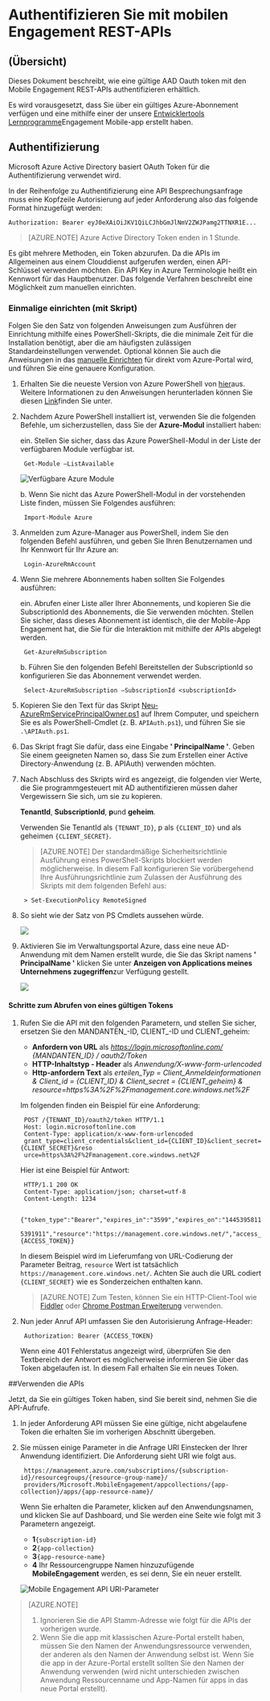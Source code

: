 <properties 
    pageTitle="Authentifizieren Sie mit mobilen Engagement REST-APIs"
    description="Beschreibt, wie Sie mit Azure Mobile Engagement REST-APIs authentifizieren" 
    services="mobile-engagement" 
    documentationCenter="mobile" 
    authors="piyushjo"
    manager="erikre"
    editor=""/>

<tags
    ms.service="mobile-engagement"
    ms.devlang="na"
    ms.topic="article"
    ms.tgt_pltfrm="mobile-multiple"
    ms.workload="mobile" 
    ms.date="10/05/2016"
    ms.author="wesmc;ricksal"/>

# <a name="authenticate-with-mobile-engagement-rest-apis"></a>Authentifizieren Sie mit mobilen Engagement REST-APIs

## <a name="overview"></a>(Übersicht)

Dieses Dokument beschreibt, wie eine gültige AAD Oauth token mit den Mobile Engagement REST-APIs authentifizieren erhältlich. 

Es wird vorausgesetzt, dass Sie über ein gültiges Azure-Abonnement verfügen und eine mithilfe einer der unsere [Entwicklertools Lernprogramme](mobile-engagement-windows-store-dotnet-get-started.md)Engagement Mobile-app erstellt haben.

## <a name="authentication"></a>Authentifizierung

Microsoft Azure Active Directory basiert OAuth Token für die Authentifizierung verwendet wird. 

In der Reihenfolge zu Authentifizierung eine API Besprechungsanfrage muss eine Kopfzeile Autorisierung auf jeder Anforderung also das folgende Format hinzugefügt werden:

    Authorization: Bearer eyJ0eXAiOiJKV1QiLCJhbGmJlNmV2ZWJPamg2TTNXR1E...

>[AZURE.NOTE] Azure Active Directory Token enden in 1 Stunde.

Es gibt mehrere Methoden, ein Token abzurufen. Da die APIs im Allgemeinen aus einem Clouddienst aufgerufen werden, einen API-Schlüssel verwenden möchten. Ein API Key in Azure Terminologie heißt ein Kennwort für das Hauptbenutzer. Das folgende Verfahren beschreibt eine Möglichkeit zum manuellen einrichten.

### <a name="one-time-setup-using-script"></a>Einmalige einrichten (mit Skript)

Folgen Sie den Satz von folgenden Anweisungen zum Ausführen der Einrichtung mithilfe eines PowerShell-Skripts, die die minimale Zeit für die Installation benötigt, aber die am häufigsten zulässigen Standardeinstellungen verwendet. Optional können Sie auch die Anweisungen in das [manuelle Einrichten](mobile-engagement-api-authentication-manual.md) für direkt vom Azure-Portal wird, und führen Sie eine genauere Konfiguration. 

1. Erhalten Sie die neueste Version von Azure PowerShell von [hier](http://aka.ms/webpi-azps)aus. Weitere Informationen zu den Anweisungen herunterladen können Sie diesen [Link](../powershell-install-configure.md)finden Sie unter.  

2. Nachdem Azure PowerShell installiert ist, verwenden Sie die folgenden Befehle, um sicherzustellen, dass Sie der **Azure-Modul** installiert haben:

    ein. Stellen Sie sicher, dass das Azure PowerShell-Modul in der Liste der verfügbaren Module verfügbar ist. 
    
        Get-Module –ListAvailable 

    ![Verfügbare Azure Module][1]
        
    b. Wenn Sie nicht das Azure PowerShell-Modul in der vorstehenden Liste finden, müssen Sie Folgendes ausführen:
        
        Import-Module Azure 
        
3. Anmelden zum Azure-Manager aus PowerShell, indem Sie den folgenden Befehl ausführen, und geben Sie Ihren Benutzernamen und Ihr Kennwort für Ihr Azure an: 
        
        Login-AzureRmAccount

4. Wenn Sie mehrere Abonnements haben sollten Sie Folgendes ausführen:

    ein. Abrufen einer Liste aller Ihrer Abonnements, und kopieren Sie die SubscriptionId des Abonnements, die Sie verwenden möchten. Stellen Sie sicher, dass dieses Abonnement ist identisch, die der Mobile-App Engagement hat, die Sie für die Interaktion mit mithilfe der APIs abgelegt werden. 

        Get-AzureRmSubscription

    b. Führen Sie den folgenden Befehl Bereitstellen der SubscriptionId so konfigurieren Sie das Abonnement verwendet werden.

        Select-AzureRmSubscription –SubscriptionId <subscriptionId>

5. Kopieren Sie den Text für das Skript [Neu-AzureRmServicePrincipalOwner.ps1](https://raw.githubusercontent.com/matt-gibbs/azbits/master/src/New-AzureRmServicePrincipalOwner.ps1) auf Ihrem Computer, und speichern Sie es als PowerShell-Cmdlet (z. B. `APIAuth.ps1`), und führen Sie sie `.\APIAuth.ps1`. 
    
6. Das Skript fragt Sie dafür, dass eine Eingabe **' PrincipalName '**. Geben Sie einem geeigneten Namen so, dass Sie zum Erstellen einer Active Directory-Anwendung (z. B. APIAuth) verwenden möchten. 

7. Nach Abschluss des Skripts wird es angezeigt, die folgenden vier Werte, die Sie programmgesteuert mit AD authentifizieren müssen daher Vergewissern Sie sich, um sie zu kopieren. 
        
    **TenantId**, **SubscriptionId**, **p**und **geheim**.

    Verwenden Sie TenantId als `{TENANT_ID}`, p als `{CLIENT_ID}` und als geheimen `{CLIENT_SECRET}`.

    > [AZURE.NOTE] Der standardmäßige Sicherheitsrichtlinie Ausführung eines PowerShell-Skripts blockiert werden möglicherweise. In diesem Fall konfigurieren Sie vorübergehend Ihre Ausführungsrichtlinie zum Zulassen der Ausführung des Skripts mit dem folgenden Befehl aus:

        > Set-ExecutionPolicy RemoteSigned

8. So sieht wie der Satz von PS Cmdlets aussehen würde. 

    ![][3]

9. Aktivieren Sie im Verwaltungsportal Azure, dass eine neue AD-Anwendung mit dem Namen erstellt wurde, die Sie das Skript namens **' PrincipalName '** klicken Sie unter **Anzeigen von Applications meines Unternehmens zugegriffen**zur Verfügung gestellt.

    ![][4]

#### <a name="steps-to-get-a-valid-token"></a>Schritte zum Abrufen von eines gültigen Tokens

1. Rufen Sie die API mit den folgenden Parametern, und stellen Sie sicher, ersetzen Sie den MANDANTEN\_-ID, CLIENT\_-ID und CLIENT\_geheim:

    - **Anfordern von URL** als *https://login.microsoftonline.com/ {MANDANTEN\_ID} / oauth2/Token*
    - **HTTP-Inhaltstyp - Header** als *Anwendung/X-www-form-urlencoded*
    - **Http-anfordern Text** als *erteilen\_Typ = Client\_Anmeldeinformationen & Client_id = {CLIENT\_ID} & Client_secret = {CLIENT\_geheim} & resource=https%3A%2F%2Fmanagement.core.windows.net%2F*

    Im folgenden finden ein Beispiel für eine Anforderung:

        POST /{TENANT_ID}/oauth2/token HTTP/1.1
        Host: login.microsoftonline.com
        Content-Type: application/x-www-form-urlencoded
        grant_type=client_credentials&client_id={CLIENT_ID}&client_secret={CLIENT_SECRET}&reso
        urce=https%3A%2F%2Fmanagement.core.windows.net%2F

    Hier ist eine Beispiel für Antwort:

        HTTP/1.1 200 OK
        Content-Type: application/json; charset=utf-8
        Content-Length: 1234
    
        {"token_type":"Bearer","expires_in":"3599","expires_on":"1445395811","not_before":"144
        5391911","resource":"https://management.core.windows.net/","access_token":{ACCESS_TOKEN}}

    In diesem Beispiel wird im Lieferumfang von URL-Codierung der Parameter Beitrag, `resource` Wert ist tatsächlich `https://management.core.windows.net/`. Achten Sie auch die URL codiert `{CLIENT_SECRET}` wie es Sonderzeichen enthalten kann.

    > [AZURE.NOTE] Zum Testen, können Sie ein HTTP-Client-Tool wie [Fiddler](http://www.telerik.com/fiddler) oder [Chrome Postman Erweiterung](https://chrome.google.com/webstore/detail/postman/fhbjgbiflinjbdggehcddcbncdddomop) verwenden. 

2. Nun jeder Anruf API umfassen Sie den Autorisierung Anfrage-Header:

        Authorization: Bearer {ACCESS_TOKEN}

    Wenn eine 401 Fehlerstatus angezeigt wird, überprüfen Sie den Textbereich der Antwort es möglicherweise informieren Sie über das Token abgelaufen ist. In diesem Fall erhalten Sie ein neues Token.

##<a name="using-the-apis"></a>Verwenden die APIs

Jetzt, da Sie ein gültiges Token haben, sind Sie bereit sind, nehmen Sie die API-Aufrufe.

1. In jeder Anforderung API müssen Sie eine gültige, nicht abgelaufene Token die erhalten Sie im vorherigen Abschnitt übergeben.

2. Sie müssen einige Parameter in die Anfrage URI Einstecken der Ihrer Anwendung identifiziert. Die Anforderung sieht URI wie folgt aus.

        https://management.azure.com/subscriptions/{subscription-id}/resourcegroups/{resource-group-name}/
        providers/Microsoft.MobileEngagement/appcollections/{app-collection}/apps/{app-resource-name}/

    Wenn Sie erhalten die Parameter, klicken auf den Anwendungsnamen, und klicken Sie auf Dashboard, und Sie werden eine Seite wie folgt mit 3 Parametern angezeigt.

    - **1**`{subscription-id}`
    - **2**`{app-collection}`
    - **3**`{app-resource-name}`
    - **4** Ihr Ressourcengruppe Namen hinzuzufügende **MobileEngagement** werden, es sei denn, Sie ein neuer erstellt. 

    ![Mobile Engagement API URI-Parameter][2]

>[AZURE.NOTE] <br/>
>1. Ignorieren Sie die API Stamm-Adresse wie folgt für die APIs der vorherigen wurde.<br/>
>2. Wenn Sie die app mit klassischen Azure-Portal erstellt haben, müssen Sie den Namen der Anwendungsressource verwenden, der anderen als den Namen der Anwendung selbst ist. Wenn Sie die app in der Azure-Portal erstellt sollten Sie den Namen der Anwendung verwenden (wird nicht unterschieden zwischen Anwendung Ressourcenname und App-Namen für apps in das neue Portal erstellt).  

<!-- Images -->
[1]: ./media/mobile-engagement-api-authentication/azure-module.png
[2]: ./media/mobile-engagement-api-authentication/mobile-engagement-api-uri-params.png
[3]: ./media/mobile-engagement-api-authentication/ps-cmdlets.png
[4]: ./media/mobile-engagement-api-authentication/ad-app-creation.png



